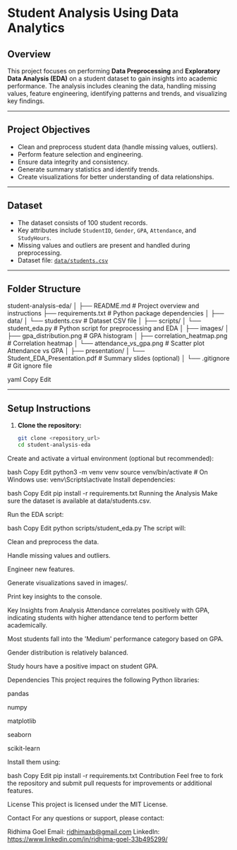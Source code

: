 # Student Analysis Using Data Analytics

## Overview
This project focuses on performing **Data Preprocessing** and **Exploratory Data Analysis (EDA)** on a student dataset to gain insights into academic performance. The analysis includes cleaning the data, handling missing values, feature engineering, identifying patterns and trends, and visualizing key findings.

---

## Project Objectives
- Clean and preprocess student data (handle missing values, outliers).
- Perform feature selection and engineering.
- Ensure data integrity and consistency.
- Generate summary statistics and identify trends.
- Create visualizations for better understanding of data relationships.

---

## Dataset
- The dataset consists of 100 student records.
- Key attributes include `StudentID`, `Gender`, `GPA`, `Attendance`, and `StudyHours`.
- Missing values and outliers are present and handled during preprocessing.
- Dataset file: [`data/students.csv`](./data/students.csv)

---

## Folder Structure

student-analysis-eda/
│
├── README.md # Project overview and instructions
├── requirements.txt # Python package dependencies
│
├── data/
│ └── students.csv # Dataset CSV file
│
├── scripts/
│ └── student_eda.py # Python script for preprocessing and EDA
│
├── images/
│ ├── gpa_distribution.png # GPA histogram
│ ├── correlation_heatmap.png # Correlation heatmap
│ └── attendance_vs_gpa.png # Scatter plot Attendance vs GPA
│
├── presentation/
│ └── Student_EDA_Presentation.pdf # Summary slides (optional)
│
└── .gitignore # Git ignore file

yaml
Copy
Edit

---

## Setup Instructions

1. **Clone the repository:**
   ```bash
   git clone <repository_url>
   cd student-analysis-eda
Create and activate a virtual environment (optional but recommended):

bash
Copy
Edit
python3 -m venv venv
source venv/bin/activate      # On Windows use: venv\Scripts\activate
Install dependencies:

bash
Copy
Edit
pip install -r requirements.txt
Running the Analysis
Make sure the dataset is available at data/students.csv.

Run the EDA script:

bash
Copy
Edit
python scripts/student_eda.py
The script will:

Clean and preprocess the data.

Handle missing values and outliers.

Engineer new features.

Generate visualizations saved in images/.

Print key insights to the console.

Key Insights from Analysis
Attendance correlates positively with GPA, indicating students with higher attendance tend to perform better academically.

Most students fall into the 'Medium' performance category based on GPA.

Gender distribution is relatively balanced.

Study hours have a positive impact on student GPA.

Dependencies
This project requires the following Python libraries:

pandas

numpy

matplotlib

seaborn

scikit-learn

Install them using:

bash
Copy
Edit
pip install -r requirements.txt
Contribution
Feel free to fork the repository and submit pull requests for improvements or additional features.

License
This project is licensed under the MIT License.

Contact
For any questions or support, please contact:

Ridhima Goel
Email: ridhimaxb@gmail.com
LinkedIn: https://www.linkedin.com/in/ridhima-goel-33b495299/










